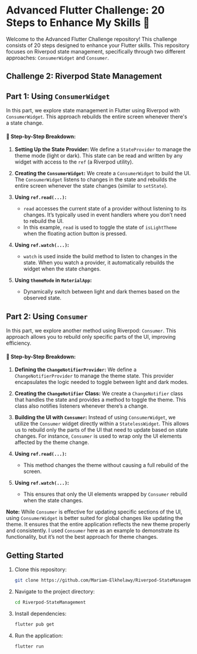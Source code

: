 # Advanced Flutter Challenge: 20 Steps to Enhance My Skills 🚀

Welcome to the Advanced Flutter Challenge repository! This challenge consists of 20 steps designed to enhance your Flutter skills. This repository focuses on Riverpod state management, specifically through two different approaches: `ConsumerWidget` and `Consumer`.

## Challenge 2: Riverpod State Management

## **Part 1: Using `ConsumerWidget`**

In this part, we explore state management in Flutter using Riverpod with `ConsumerWidget`. This approach rebuilds the entire screen whenever there's a state change.

#### 🚀 Step-by-Step Breakdown:

1. **Setting Up the State Provider:**
   We define a `StateProvider` to manage the theme mode (light or dark). This state can be read and written by any widget with access to the `ref` (a Riverpod utility).

2. **Creating the `ConsumerWidget`:**
   We create a `ConsumerWidget` to build the UI. The `ConsumerWidget` listens to changes in the state and rebuilds the entire screen whenever the state changes (similar to `setState`).

3. **Using `ref.read(...)`:**
   - `read` accesses the current state of a provider without listening to its changes. It’s typically used in event handlers where you don’t need to rebuild the UI.
   - In this example, `read` is used to toggle the state of `isLightTheme` when the floating action button is pressed.

4. **Using `ref.watch(...)`:**
   - `watch` is used inside the build method to listen to changes in the state. When you watch a provider, it automatically rebuilds the widget when the state changes.

5. **Using `themeMode` in `MaterialApp`:**
   - Dynamically switch between light and dark themes based on the observed state.

## **Part 2: Using `Consumer`**

In this part, we explore another method using Riverpod: `Consumer`. This approach allows you to rebuild only specific parts of the UI, improving efficiency.

#### 🚀 Step-by-Step Breakdown:

1. **Defining the `ChangeNotifierProvider`:**
   We define a `ChangeNotifierProvider` to manage the theme state. This provider encapsulates the logic needed to toggle between light and dark modes.

2. **Creating the `ChangeNotifier` Class:**
   We create a `ChangeNotifier` class that handles the state and provides a method to toggle the theme. This class also notifies listeners whenever there’s a change.

3. **Building the UI with `Consumer`:**
   Instead of using `ConsumerWidget`, we utilize the `Consumer` widget directly within a `StatelessWidget`. This allows us to rebuild only the parts of the UI that need to update based on state changes. For instance, `Consumer` is used to wrap only the UI elements affected by the theme change.

4. **Using `ref.read(...)`:**
   - This method changes the theme without causing a full rebuild of the screen.

5. **Using `ref.watch(...)`:**
   - This ensures that only the UI elements wrapped by `Consumer` rebuild when the state changes.

**Note:**
While `Consumer` is effective for updating specific sections of the UI, using `ConsumerWidget` is better suited for global changes like updating the theme. It ensures that the entire application reflects the new theme properly and consistently. I used `Consumer` here as an example to demonstrate its functionality, but it’s not the best approach for theme changes.


## Getting Started

1. Clone this repository:

   ```bash
   git clone https://github.com/Mariam-Elkhelawy/Riverpod-StateManagement

2. Navigate to the project directory:

   ```bash
   cd Riverpod-StateManagement
   
3. Install dependencies:

   ```bash
   flutter pub get

4. Run the application:

   ```bash
   flutter run
